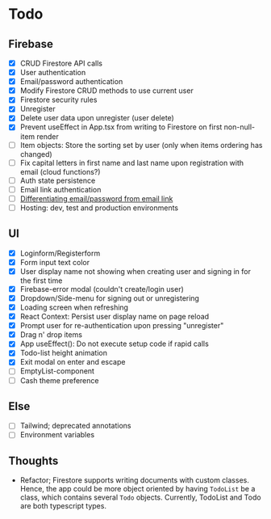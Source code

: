 # Todo

## Firebase

- [x] CRUD Firestore API calls
- [x] User authentication
- [x] Email/password authentication
- [x] Modify Firestore CRUD methods to use current user
- [x] Firestore security rules
- [x] Unregister
- [x] Delete user data upon unregister (user delete)
- [x] Prevent useEffect in App.tsx from writing to Firestore on first non-null-item render
- [ ] Item objects: Store the sorting set by user (only when items ordering has changed)
- [ ] Fix capital letters in first name and last name upon registration with email (cloud functions?)
- [ ] Auth state persistence
- [ ] Email link authentication
- [ ] [Differentiating email/password from email link](https://firebase.google.com/docs/auth/web/email-link-auth?hl=en&authuser=0)
- [ ] Hosting: dev, test and production environments

## UI

- [x] Loginform/Registerform
- [x] Form input text color
- [x] User display name not showing when creating user and signing in for the first time
- [x] Firebase-error modal (couldn't create/login user)
- [x] Dropdown/Side-menu for signing out or unregistering
- [x] Loading screen when refreshing
- [x] React Context: Persist user display name on page reload
- [x] Prompt user for re-authentication upon pressing "unregister"
- [x] Drag n' drop items
- [x] App useEffect(): Do not execute setup code if rapid calls
- [x] Todo-list height animation
- [x] Exit modal on enter and escape
- [ ] EmptyList-component
- [ ] Cash theme preference

## Else

- [ ] Tailwind; deprecated annotations
- [ ] Environment variables

## Thoughts

- Refactor; Firestore supports writing documents with custom classes. Hence, the app could be more object oriented by having `TodoList` be a class, which contains several `Todo` objects. Currently, TodoList and Todo are both typescript types.

